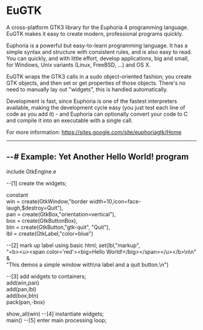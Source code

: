 # EuGTK
A cross-platform GTK3 library for the Euphoria 4 programming language. EuGTK makes it easy to create modern, professional programs quickly. 

Euphoria is a powerful but easy-to-learn programming language. It has a simple syntax and structure with consistent rules, and is also easy to read. You can quickly, and with little effort, develop applications, big and small, for Windows, Unix variants (Linux, FreeBSD, ...) and OS X. 

EuGTK wraps the GTK3 calls in a sudo object-oriented fashion; you create GTK objects, and then set or get properties of those objects. There's no need to manually lay out "widgets", this is handled automatically. 

Development is fast, since Euphoria is one of the fastest interpreters available, making the development cycle easy (you just test each line of code as you add it) - and Euphoria can optionally convert your code to C and compile it into an executable with a single call.

For more information:
https://sites.google.com/site/euphoriagtk/Home

----------------------------------------------------------------------------
--# Example: Yet Another Hello World! program
----------------------------------------------------------------------------

include GtkEngine.e

--[1] create the widgets;

constant   
    win = create(GtkWindow,"border width=10,icon=face-laugh,$destroy=Quit"),<br />
    pan = create(GtkBox,"orientation=vertical"), <br />
    box = create(GtkButtonBox), <br />
    btn = create(GtkButton,"gtk-quit", "Quit"),<br />
    lbl = create(GtkLabel,"color=blue")

--[2] mark up label using basic html;
    set(lbl,"markup", 
    <br />
    "&lt;b&gt;&lt;u&gt;&lt;span color='red'&gt;&lt;big&gt;Hello World!&lt;/big&gt;&lt;/span&gt;&lt;/u&gt;&lt;/b&gt;\n\n" &amp; <br />
    "This demos a simple window with\na label and a quit button.\n")

--[3] add widgets to containers; <br />
    add(win,pan)  <br />
    add(pan,lbl)  <br />
    add(box,btn)  <br />
    pack(pan,-box)
 
show_all(win) --[4] instantiate widgets; <br />
main()        --[5] enter main processing loop; <br />
